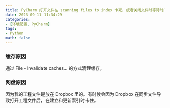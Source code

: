 ```yaml
---
title: PyCharm 打开文件在 scanning files to index 卡死，或者关闭文件时等待时间过长
date: 2023-09-11 11:34:29
categories:
- [环境配置, PyCharm]
tags:
- Python
math: false
---
```


### 缓存原因

通过 File - Invalidate caches... 的方式清理缓存。

### 网盘原因

因为我的工程文件是放在 Dropbox 里的。有时候会因为 Dropbox 在同步文件导致打开工程文件后，在建立和更新索引时卡住。
